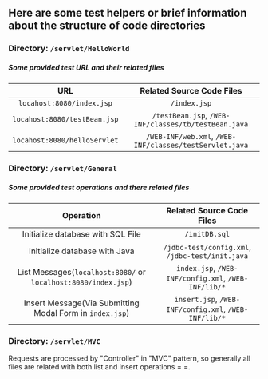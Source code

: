 ## Here are some test helpers or brief information about the structure of code directories

### Directory: `/servlet/HelloWorld`

##### Some provided test URL and their related files

|             URL              |        Related Source Code Files         |
| :--------------------------: | :--------------------------------------: |
|  `locahost:8080/index.jsp`   |               `/index.jsp`               |
| `locahost:8080/testBean.jsp` | `/testBean.jsp`, `/WEB-INF/classes/tb/testBean.java` |
| `locahost:8080/helloServlet` | `/WEB-INF/web.xml`, `/WEB-INF/classes/testServlet.java` |



### Directory: `/servlet/General`
##### Some provided test operations and there related files

|                Operation                 |        Related Source Code Files         |
| :--------------------------------------: | :--------------------------------------: |
|    Initialize database with SQL File     |              `/initDB.sql`               |
|      Initialize database with Java       | `/jdbc-test/config.xml`, `/jdbc-test/init.java` |
| List Messages(`localhost:8080/` or `localhost:8080/index.jsp`) | `index.jsp`, `/WEB-INF/config.xml`, `/WEB-INF/lib/*` |
| Insert Message(Via Submitting Modal Form in `index.jsp`) | `insert.jsp`, `/WEB-INF/config.xml`, `/WEB-INF/lib/*` |



### Directory: `/servlet/MVC`
Requests are processed by "Controller" in "MVC" pattern, so generally all files are related with both list and insert operations = =.
